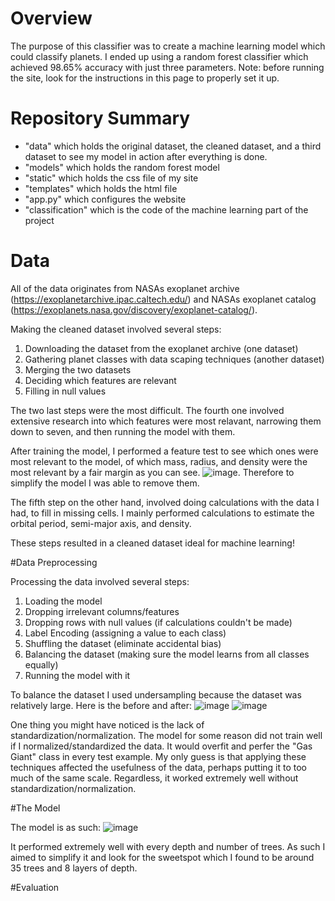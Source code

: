 # Overview
The purpose of this classifier was to create a machine learning model which could classify planets. I ended up using a random forest classifier which achieved 98.65% accuracy with just three parameters. Note: before running the site, look for the instructions in this page to properly set it up. 

# Repository Summary 

- "data" which holds the original dataset, the cleaned dataset, and a third dataset to see my model in action after everything is done.
- "models" which holds the random forest model
- "static" which holds the css file of my site
- "templates" which holds the html file
- "app.py" which configures the website
- "classification" which is the code of the machine learning part of the project

# Data

All of the data originates from NASAs exoplanet archive (https://exoplanetarchive.ipac.caltech.edu/) and NASAs exoplanet catalog (https://exoplanets.nasa.gov/discovery/exoplanet-catalog/). 

Making the cleaned dataset involved several steps:

1. Downloading the dataset from the exoplanet archive (one dataset)
2. Gathering planet classes with data scaping techniques (another dataset)
3. Merging the two datasets
4. Deciding which features are relevant
5. Filling in null values

The two last steps were the most difficult. The fourth one involved extensive research into which features were most relavant, narrowing them down to seven, and then running the model with them.  

After training the model, I performed a feature test to see which ones were most relevant to the model, of which mass, radius, and density were the most relevant by a fair margin as you can see. ![image](https://github.com/DylanBerger/Exoplanet-Classifier/assets/82914031/6d3bf77e-ded6-4ad0-a4a0-f146b78363d9). Therefore to simplify the model I was able to remove them.

The fifth step on the other hand, involved doing calculations with the data I had, to fill in missing cells. I mainly performed calculations to estimate the orbital period, semi-major axis, and density.

These steps resulted in a cleaned dataset ideal for machine learning!

#Data Preprocessing

Processing the data involved several steps:

1. Loading the model
2. Dropping irrelevant columns/features
3. Dropping rows with null values (if calculations couldn't be made)
4. Label Encoding (assigning a value to each class)
5. Shuffling the dataset (eliminate accidental bias)
6. Balancing the dataset (making sure the model learns from all classes equally)
7. Running the model with it

To balance the dataset I used undersampling because the dataset was relatively large. Here is the before and after: 
![image](https://github.com/DylanBerger/Exoplanet-Classifier/assets/82914031/0a4d8f5f-c74d-4d44-b146-60a1c655690f) ![image](https://github.com/DylanBerger/Exoplanet-Classifier/assets/82914031/78263d0e-dcce-4f9c-8c20-b4cbb5248601)

One thing you might have noticed is the lack of standardization/normalization. The model for some reason did not train well if I normalized/standardized the data. It would overfit and perfer the "Gas Giant" class in every test example. My only guess is that applying these techniques affected the usefulness of the data, perhaps putting it to too much of the same scale. Regardless, it worked extremely well without standardization/normalization.

#The Model

The model is as such: ![image](https://github.com/DylanBerger/Exoplanet-Classifier/assets/82914031/d3a10c37-6079-4641-b784-1088e276de9e)

It performed extremely well with every depth and number of trees. As such I aimed to simplify it and look for the sweetspot which I found to be around 35 trees and 8 layers of depth.

#Evaluation



